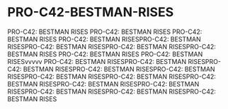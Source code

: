 # PRO-C42-BESTMAN-RISES
PRO-C42: BESTMAN RISES PRO-C42: BESTMAN RISES PRO-C42: BESTMAN RISES PRO-C42: BESTMAN RISESPRO-C42: BESTMAN RISESPRO-C42: BESTMAN RISESPRO-C42: BESTMAN RISESPRO-C42: BESTMAN RISES PRO-C42: BESTMAN RISES PRO-C42: BESTMAN RISESvvvvv PRO-C42: BESTMAN RISESPRO-C42: BESTMAN RISESPRO-C42: BESTMAN RISESPRO-C42: BESTMAN RISESPRO-C42: BESTMAN RISESPRO-C42: BESTMAN RISESPRO-C42: BESTMAN RISESPRO-C42: BESTMAN RISESPRO-C42: BESTMAN RISESPRO-C42: BESTMAN RISESPRO-C42: BESTMAN RISESPRO-C42: BESTMAN RISESPRO-C42: BESTMAN RISES
